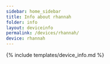 ```yaml
---
sidebar: home_sidebar
title: Info about rhannah
folder: info
layout: deviceinfo
permalink: /devices/rhannah/
device: rhannah
---
```

{% include templates/device_info.md %}
